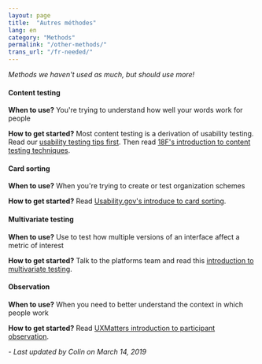 ```yaml
---
layout: page
title:  "Autres méthodes"
lang: en
category: "Methods"
permalink: "/other-methods/"
trans_url: "/fr-needed/"
---
```


_Methods we haven't used as much, but should use more!_



#### Content testing

**When to use?** You're trying to understand how well your words work for people

**How to get started?** Most content testing is a derivation of usability testing. Read our [usability testing tips first]({{site.baseurl}}/usability-testing). Then read [18F's introduction to content testing techniques](https://18f.gsa.gov/2016/04/19/looking-at-the-different-ways-to-test-content/).

#### Card sorting

**When to use?** When you're trying to create or test organization schemes

**How to get started?** Read [Usability.gov's introduce to card sorting](https://www.usability.gov/how-to-and-tools/methods/card-sorting.html).

#### Multivariate testing

**When to use?** Use to test how multiple versions of an interface affect a metric of interest

**How to get started?** Talk to the platforms team and read this [introduction to multivariate testing](https://github.com/dwyl/learn-ab-and-multivariate-testing).

#### Observation

**When to use?** When you need to better understand the context in which people work

**How to get started?** Read [UXMatters introduction to participant observation](httpshttpshttps://www.uxmatters.com/mt/archives/2014/01/participatory-observation.php).

_- Last updated by Colin on March 14, 2019_